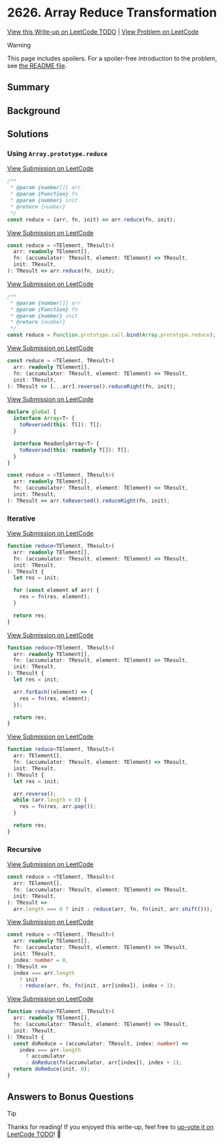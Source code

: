 # 2626. Array Reduce Transformation

[View this Write-up on LeetCode TODO](https://leetcode.com/problems/array-reduce-transformation/solutions/) | [View Problem on LeetCode](https://leetcode.com/problems/array-reduce-transformation/)

> [!WARNING]  
> This page includes spoilers. For a spoiler-free introduction to the problem, see [the README file](README.md).

## Summary

## Background

## Solutions

### Using `Array.prototype.reduce`

[View Submission on LeetCode](https://leetcode.com/problems/array-reduce-transformation/submissions/1378766665/)

```javascript []
/**
 * @param {number[]} arr
 * @param {Function} fn
 * @param {number} init
 * @return {number}
 */
const reduce = (arr, fn, init) => arr.reduce(fn, init);
```

[View Submission on LeetCode](https://leetcode.com/problems/array-reduce-transformation/submissions/1378765352/)

```typescript []
const reduce = <TElement, TResult>(
  arr: readonly TElement[],
  fn: (accumulator: TResult, element: TElement) => TResult,
  init: TResult,
): TResult => arr.reduce(fn, init);
```

[View Submission on LeetCode](https://leetcode.com/problems/array-reduce-transformation/submissions/1378767802/)

```javascript []
/**
 * @param {number[]} arr
 * @param {Function} fn
 * @param {number} init
 * @return {number}
 */
const reduce = Function.prototype.call.bind(Array.prototype.reduce);
```

[View Submission on LeetCode](https://leetcode.com/problems/array-reduce-transformation/submissions/1378777231/)

```typescript []
const reduce = <TElement, TResult>(
  arr: readonly TElement[],
  fn: (accumulator: TResult, element: TElement) => TResult,
  init: TResult,
): TResult => [...arr].reverse().reduceRight(fn, init);
```

[View Submission on LeetCode](https://leetcode.com/problems/array-reduce-transformation/submissions/1378778477/)

```typescript []
declare global {
  interface Array<T> {
    toReversed(this: T[]): T[];
  }

  interface ReadonlyArray<T> {
    toReversed(this: readonly T[]): T[];
  }
}

const reduce = <TElement, TResult>(
  arr: readonly TElement[],
  fn: (accumulator: TResult, element: TElement) => TResult,
  init: TResult,
): TResult => arr.toReversed().reduceRight(fn, init);
```

### Iterative

[View Submission on LeetCode](https://leetcode.com/problems/array-reduce-transformation/submissions/1378776182/)

```typescript []
function reduce<TElement, TResult>(
  arr: readonly TElement[],
  fn: (accumulator: TResult, element: TElement) => TResult,
  init: TResult,
): TResult {
  let res = init;

  for (const element of arr) {
    res = fn(res, element);
  }

  return res;
}
```

[View Submission on LeetCode](https://leetcode.com/problems/array-reduce-transformation/submissions/1378776438/)

```typescript []
function reduce<TElement, TResult>(
  arr: readonly TElement[],
  fn: (accumulator: TResult, element: TElement) => TResult,
  init: TResult,
): TResult {
  let res = init;

  arr.forEach((element) => {
    res = fn(res, element);
  });

  return res;
}
```

[View Submission on LeetCode](https://leetcode.com/problems/array-reduce-transformation/submissions/1378781727/)

```typescript []
function reduce<TElement, TResult>(
  arr: TElement[],
  fn: (accumulator: TResult, element: TElement) => TResult,
  init: TResult,
): TResult {
  let res = init;

  arr.reverse();
  while (arr.length > 0) {
    res = fn(res, arr.pop());
  }

  return res;
}
```

### Recursive

[View Submission on LeetCode](https://leetcode.com/problems/array-reduce-transformation/submissions/1378782688/)

```typescript []
const reduce = <TElement, TResult>(
  arr: TElement[],
  fn: (accumulator: TResult, element: TElement) => TResult,
  init: TResult,
): TResult =>
  arr.length === 0 ? init : reduce(arr, fn, fn(init, arr.shift()));
```

[View Submission on LeetCode](https://leetcode.com/problems/array-reduce-transformation/submissions/1378769940/)

```typescript []
const reduce = <TElement, TResult>(
  arr: readonly TElement[],
  fn: (accumulator: TResult, element: TElement) => TResult,
  init: TResult,
  index: number = 0,
): TResult =>
  index === arr.length
    ? init
    : reduce(arr, fn, fn(init, arr[index]), index + 1);
```

[View Submission on LeetCode](https://leetcode.com/problems/array-reduce-transformation/submissions/1378772700/)

```typescript []
function reduce<TElement, TResult>(
  arr: readonly TElement[],
  fn: (accumulator: TResult, element: TElement) => TResult,
  init: TResult,
): TResult {
  const doReduce = (accumulator: TResult, index: number) =>
    index === arr.length
      ? accumulator
      : doReduce(fn(accumulator, arr[index]), index + 1);
  return doReduce(init, 0);
}
```

## Answers to Bonus Questions

> [!TIP]  
> Thanks for reading! If you enjoyed this write-up, feel free to [up-vote it on LeetCode TODO](https://leetcode.com/problems/array-reduce-transformation/solutions/)! 🙏
